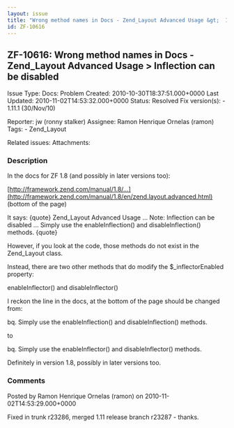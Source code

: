 ```yaml
---
layout: issue
title: "Wrong method names in Docs - Zend_Layout Advanced Usage &gt;  Inflection can be disabled"
id: ZF-10616
---
```


ZF-10616: Wrong method names in Docs - Zend\_Layout Advanced Usage > Inflection can be disabled 
------------------------------------------------------------------------------------------------

 Issue Type: Docs: Problem Created: 2010-10-30T18:37:51.000+0000 Last Updated: 2010-11-02T14:53:32.000+0000 Status: Resolved Fix version(s): - 1.11.1 (30/Nov/10)
 
 Reporter:  jw (ronny stalker)  Assignee:  Ramon Henrique Ornelas (ramon)  Tags: - Zend\_Layout
 
 Related issues: 
 Attachments: 
### Description

In the docs for ZF 1.8 (and possibly in later versions too):

[http://framework.zend.com/manual/1.8/…](http://framework.zend.com/manual/1.8/en/zend.layout.advanced.html) (bottom of the page)

It says: {quote} Zend\_Layout Advanced Usage ... Note: Inflection can be disabled ... Simply use the enableInflection() and disableInflection() methods. {quote}

However, if you look at the code, those methods do not exist in the Zend\_Layout class.

Instead, there are two other methods that do modify the $\_inflectorEnabled property:

enableInflector() and disableInflector()

I reckon the line in the docs, at the bottom of the page should be changed from:

bq. Simply use the enableInflection() and disableInflection() methods.

to

bq. Simply use the enableInflector() and disableInflector() methods.

Definitely in version 1.8, possibly in later versions too.

 

 

### Comments

Posted by Ramon Henrique Ornelas (ramon) on 2010-11-02T14:53:29.000+0000

Fixed in trunk r23286, merged 1.11 release branch r23287 - thanks.

 

 